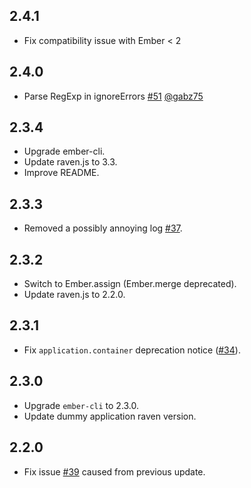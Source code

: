 ## 2.4.1

- Fix compatibility issue with Ember < 2

## 2.4.0

- Parse RegExp in ignoreErrors [#51](https://github.com/damiencaselli/ember-cli-sentry/pull/51) [@gabz75](https://github.com/gabz75)

## 2.3.4

- Upgrade ember-cli.
- Update raven.js to 3.3.
- Improve README.

## 2.3.3

- Removed a possibly annoying log [#37](https://github.com/damiencaselli/ember-cli-sentry/pull/47).

## 2.3.2

- Switch to Ember.assign (Ember.merge deprecated).
- Update raven.js to 2.2.0.

## 2.3.1

- Fix `application.container` deprecation notice ([#34](https://github.com/damiencaselli/ember-cli-sentry/issues/34)).

## 2.3.0

- Upgrade `ember-cli` to 2.3.0.
- Update dummy application raven version.

## 2.2.0

- Fix issue [#39](https://github.com/damiencaselli/ember-cli-sentry/issues/39) caused from previous update.
